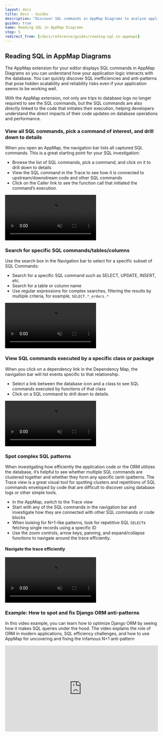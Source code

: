 ```yaml
---
layout: docs
title: Docs - Guides
description: "Discover SQL commands in AppMap Diagrams to analyze application logic's database interactions, spot inefficiencies, and understand code impacts for improved performance and reliability."
guides: true
name: Reading SQL in AppMap Diagrams
step: 5
redirect_from: [/docs/reference/guides/reading-sql-in-appmaps]
---
```


## Reading SQL in AppMap Diagrams
The AppMap extension for your editor displays SQL commands in AppMap Diagrams so you can understand how your application logic interacts with the database. You can quickly discover SQL inefficiencies and anti-patterns that pose hidden scalability and reliability risks even if your application seems to be working well.

With the AppMap extension, not only are trips to database logs no longer required to see the SQL commands, but the SQL commands are also directly linked to the code that initiates their execution, helping developers understand the direct impacts of their code updates on database operations and performance.   

### View all SQL commands, pick a command of interest, and drill down to details
When you open an AppMap, the navigation bar lists all captured SQL commands. This is a great starting point for your SQL investigation: 
- Browse the list of SQL commands, pick a command, and click on it to drill down to details
- View the SQL command in the Trace to see how it is connected to upstream/downstream code and other SQL commands
- Click on the Caller link to see the function call that initiated the command’s execution.

<div class="video-container">
  <video playsinline loop autoplay muted>
    <source src="/assets/img/docs/view-all-sql-commands.mp4" type="video/mp4">
  </video>
</div>

### Search for specific SQL commands/tables/columns
Use the search box in the Navigation bar to select for a specific subset of SQL Commands: 
- Search for a specific SQL command such as SELECT, UPDATE, INSERT, etc.
- Search for a table or column name
- Use regular expressions for complex searches, filtering the results by multiple criteria, for example, `SELECT.*_orders.*`

<div class="video-container">
  <video playsinline loop autoplay muted>
    <source src="/assets/img/docs/search-for-specific-sql-commands.mp4" type="video/mp4">
  </video>
</div>

### View SQL commands executed by a specific class or package
When you click on a dependency link in the Dependency Map, the navigation bar will list events specific to that relationship. 
- Select a link between the database icon and a class to see SQL commands executed by functions of that class
- Click on a SQL command to drill down to details.

<div class="video-container">
  <video playsinline loop autoplay muted>
    <source src="/assets/img/docs/view-specific-sql-executed-by-class.mp4" type="video/mp4">
  </video>
</div>

### Spot complex SQL patterns
When investigating how efficiently the application code or the ORM utilizes the database, it’s helpful to see whether multiple SQL commands are clustered together and whether they form any specific (anti-)patterns. The Trace view is a great visual tool for spotting clusters and repetitions of SQL commands enveloped by code that are difficult to discover using database logs or other simple tools.
- In the AppMap, switch to the Trace view
- Start with any of the SQL commands in the navigation bar and investigate how they are connected with other SQL commands or code blocks
- When looking for N+1-like patterns, look for repetitive SQL `SELECT`s fetching single records using a specific ID
- Use the zoom controls, arrow keys, panning, and expand/collapse functions to navigate around the trace efficiently.

#### Navigate the trace efficiently
<div class="video-container">
  <video playsinline loop autoplay muted>
    <source src="/assets/img/docs/navigate-the-trace-efficiently.mp4" type="video/mp4">
  </video>
</div>


### Example: How to spot and fix Django ORM anti-patterns
In this video example, you can learn how to optimize Django ORM by seeing how it makes SQL queries under the hood. The video explains the role of ORM in modern applications, SQL efficiency challenges, and how to use AppMap for uncovering and fixing the infamous N+1 anti-pattern

<div style="position: relative; padding-bottom: 56.25%; height: 0;"><iframe src="https://www.loom.com/embed/3872950e96174da4a714211b2af7f56e" frameborder="0" webkitallowfullscreen mozallowfullscreen allowfullscreen style="position: absolute; top: 0; left: 0; width: 100%; height: 100%;"></iframe></div>
